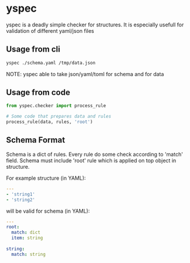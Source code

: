 # yspec

yspec is a deadly simple checker for structures. It is especially usefull for validation of different yaml/json files

## Usage from cli

```sh
yspec ./schema.yaml /tmp/data.json
```

NOTE: yspec able to take json/yaml/toml for schema and for data

## Usage from code

```python
from yspec.checker import process_rule

# Some code that prepares data and rules
process_rule(data, rules, 'root')
```

## Schema Format

Schema is a dict of rules. Every rule do some check according to 'match' field. Schema must include 'root' rule which is applied on top object in structure.

For example structure (in YAML):

```yaml
---
- 'string1'
- 'string2'

```

will be valid for schema (in YAML):

```yaml
---
root:
  match: dict
  item: string
  
string:
  match: string
```
